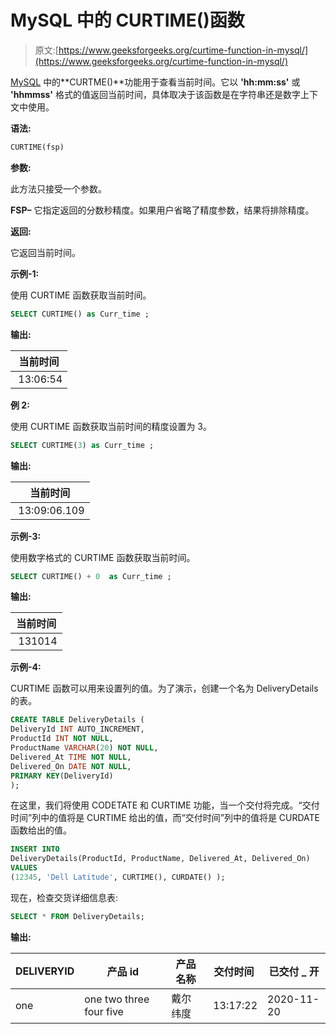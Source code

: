 # MySQL 中的 CURTIME()函数

> 原文:[https://www.geeksforgeeks.org/curtime-function-in-mysql/](https://www.geeksforgeeks.org/curtime-function-in-mysql/)

[MySQL](https://www.geeksforgeeks.org/mysql-common-mysql-queries/) 中的**CURTME()**功能用于查看当前时间。它以 **'hh:mm:ss'** 或 **'hhmmss'** 格式的值返回当前时间，具体取决于该函数是在字符串还是数字上下文中使用。

**语法:**

```sql
CURTIME(fsp)
```

**参数:**

此方法只接受一个参数。

**FSP–**
它指定返回的分数秒精度。如果用户省略了精度参数，结果将排除精度。

**返回:**

它返回当前时间。

**示例-1:**

使用 CURTIME 函数获取当前时间。

```sql
SELECT CURTIME() as Curr_time ;
```

**输出:**

| 当前时间 |
| --- |
|  13:06:54 |

**例 2:**

使用 CURTIME 函数获取当前时间的精度设置为 3。

```sql
SELECT CURTIME(3) as Curr_time ;
```

**输出:**

| 当前时间 |
| --- |
|  13:09:06.109 |

**示例-3:**

使用数字格式的 CURTIME 函数获取当前时间。

```sql
SELECT CURTIME() + 0  as Curr_time ;
```

**输出:**

| 当前时间 |
| --- |
|  131014 |

**示例-4:**

CURTIME 函数可以用来设置列的值。为了演示，创建一个名为 DeliveryDetails 的表。

```sql
CREATE TABLE DeliveryDetails (
DeliveryId INT AUTO_INCREMENT,
ProductId INT NOT NULL,
ProductName VARCHAR(20) NOT NULL,
Delivered_At TIME NOT NULL,
Delivered_On DATE NOT NULL,
PRIMARY KEY(DeliveryId)
);
```

在这里，我们将使用 CODETATE 和 CURTIME 功能，当一个交付将完成。“交付时间”列中的值将是 CURTIME 给出的值，而“交付时间”列中的值将是 CURDATE 函数给出的值。

```sql
INSERT INTO  
DeliveryDetails(ProductId, ProductName, Delivered_At, Delivered_On)
VALUES
(12345, 'Dell Latitude', CURTIME(), CURDATE() );
```

现在，检查交货详细信息表:

```sql
SELECT * FROM DeliveryDetails;
```

**输出:**

| DELIVERYID | 产品 id | 产品名称 | 交付时间 | 已交付 _ 开 |
| --- | --- | --- | --- | --- |
| one | one two three four five | 戴尔纬度 |  13:17:22 | 2020-11-20 |